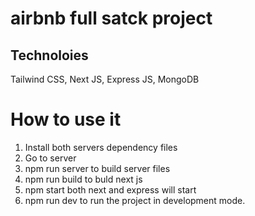 # airbnb full satck project

## Technoloies
Tailwind CSS, Next JS, Express JS, MongoDB

# How to use it
1) Install both servers dependency files
2) Go to server
3) npm run server to build server files
4) npm run build to buld next js
5) npm start both next and express will start
6) npm run dev to run the project in development mode.

